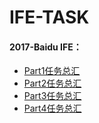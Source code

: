 # IFE-TASK
#### 2017-Baidu IFE：
* [Part1任务总汇](https://github.com/JohnChow2017/IFE-TASK/tree/master/2017-task/part1)
* [Part2任务总汇](https://github.com/JohnChow2017/IFE-TASK/tree/master/2017-task/part2)
* [Part3任务总汇](https://github.com/JohnChow2017/IFE-TASK/tree/master/2017-task/part3)
* [Part4任务总汇](https://github.com/JohnChow2017/IFE-TASK/tree/master/2017-task/part4)
